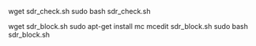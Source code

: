wget sdr_check.sh
sudo bash sdr_check.sh
 
wget sdr_block.sh
sudo apt-get install mc
mcedit sdr_block.sh
sudo bash sdr_block.sh
